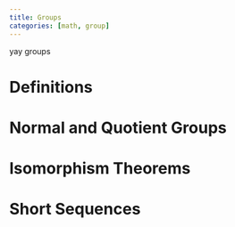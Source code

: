 ```yaml
---
title: Groups
categories: [math, group]
---
```


yay groups

# Definitions

# Normal and Quotient Groups

# Isomorphism Theorems

# Short Sequences


